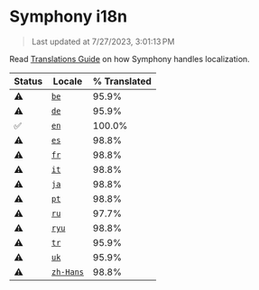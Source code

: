 # Symphony i18n

> Last updated at 7/27/2023, 3:01:13 PM

Read [Translations Guide](https://github.com/zyrouge/symphony/wiki/Translations-Guide) on how Symphony handles localization.

| Status | Locale | % Translated |
| --- | --- | --- |
| ⚠️ | [`be`](https://github.com/zyrouge/symphony/blob/main/i18n/be.toml) | 95.9% |
| ⚠️ | [`de`](https://github.com/zyrouge/symphony/blob/main/i18n/de.toml) | 95.9% |
| ✅ | [`en`](https://github.com/zyrouge/symphony/blob/main/i18n/en.toml) | 100.0% |
| ⚠️ | [`es`](https://github.com/zyrouge/symphony/blob/main/i18n/es.toml) | 98.8% |
| ⚠️ | [`fr`](https://github.com/zyrouge/symphony/blob/main/i18n/fr.toml) | 98.8% |
| ⚠️ | [`it`](https://github.com/zyrouge/symphony/blob/main/i18n/it.toml) | 98.8% |
| ⚠️ | [`ja`](https://github.com/zyrouge/symphony/blob/main/i18n/ja.toml) | 98.8% |
| ⚠️ | [`pt`](https://github.com/zyrouge/symphony/blob/main/i18n/pt.toml) | 98.8% |
| ⚠️ | [`ru`](https://github.com/zyrouge/symphony/blob/main/i18n/ru.toml) | 97.7% |
| ⚠️ | [`ryu`](https://github.com/zyrouge/symphony/blob/main/i18n/ryu.toml) | 98.8% |
| ⚠️ | [`tr`](https://github.com/zyrouge/symphony/blob/main/i18n/tr.toml) | 95.9% |
| ⚠️ | [`uk`](https://github.com/zyrouge/symphony/blob/main/i18n/uk.toml) | 95.9% |
| ⚠️ | [`zh-Hans`](https://github.com/zyrouge/symphony/blob/main/i18n/zh-Hans.toml) | 98.8% |